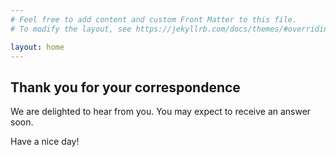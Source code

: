 ```yaml
---
# Feel free to add content and custom Front Matter to this file.
# To modify the layout, see https://jekyllrb.com/docs/themes/#overriding-theme-defaults

layout: home
---
```

## Thank you for your correspondence
We are delighted to hear from you. You may expect to receive an answer soon.

Have a nice day!